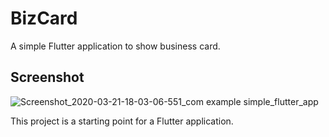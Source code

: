 # BizCard

A simple Flutter application to show business card.

## Screenshot

![Screenshot_2020-03-21-18-03-06-551_com example simple_flutter_app](https://user-images.githubusercontent.com/36985639/77226522-0a991c80-6b9f-11ea-924f-d1573208b334.jpg)

This project is a starting point for a Flutter application.


